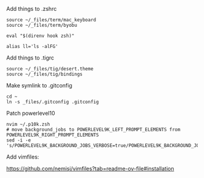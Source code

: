 Add things to .zshrc

```
source ~/_files/term/mac_keyboard
source ~/_files/term/byobu

eval "$(direnv hook zsh)"

alias ll='ls -alFG'
```

Add things to .tigrc

```
source ~/_files/tig/desert.theme
source ~/_files/tig/bindings
```

Make symlink to .gitconfig
```
cd ~
ln -s _files/.gitconfig .gitconfig
```

Patch powerlevel10

```
nvim ~/.p10k.zsh
# move background_jobs to POWERLEVEL9K_LEFT_PROMPT_ELEMENTS from POWERLEVEL9K_RIGHT_PROMPT_ELEMENTS
sed -i -e 's/POWERLEVEL9K_BACKGROUND_JOBS_VERBOSE=true/POWERLEVEL9K_BACKGROUND_JOBS_VERBOSE=true/'
```

Add vimfiles:

https://github.com/nemisj/vimfiles?tab=readme-ov-file#installation
